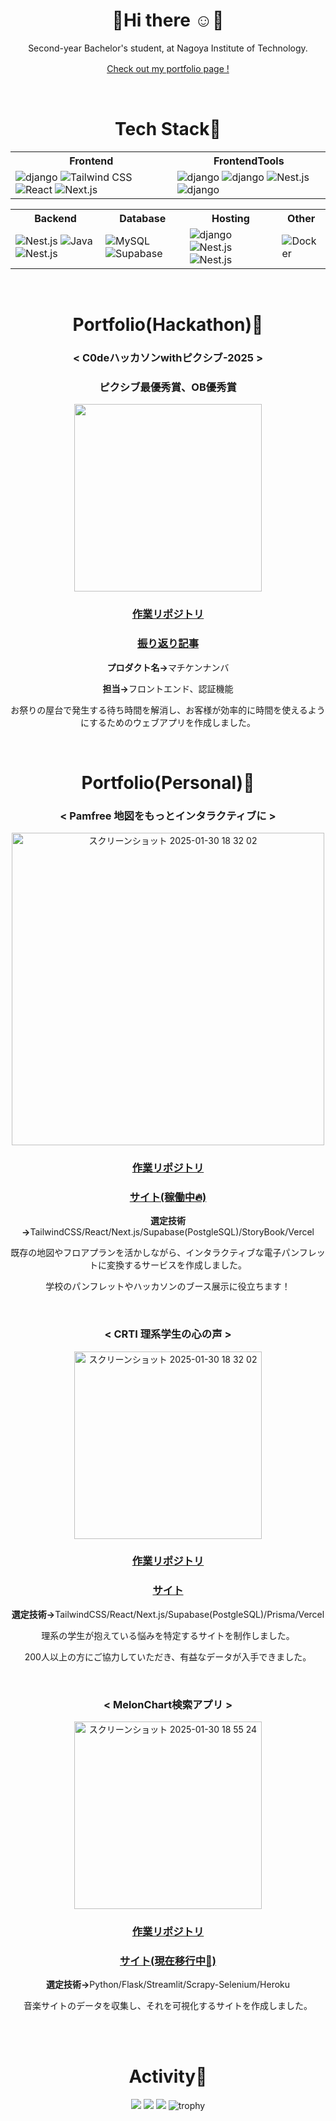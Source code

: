 <div align="center">
  
# 💐Hi there ☺️💐
Second-year Bachelor's student, at Nagoya Institute of Technology.

[Check out my portfolio page !](https://www.serendicode.com/)　

<br/>

# Tech Stack🔧
<table>
  <tr>
    <th>Frontend</th>
    <th>FrontendTools</th>
  </tr>
  <tr>
    <td>
        <img src="https://go-skill-icons.vercel.app/api/icons?i=typescript&theme=dark" alt="django">
      <img src="https://skillicons.dev/icons?i=tailwind" alt="Tailwind CSS">
      <img src="https://skillicons.dev/icons?i=react" alt="React">
      <img src="https://skillicons.dev/icons?i=nextjs" alt="Next.js">
    </td>
    <td>
      <img src="https://go-skill-icons.vercel.app/api/icons?i=shadcn&theme=dark" alt="django">
      <img src="https://go-skill-icons.vercel.app/api/icons?i=storybook&theme=dark" alt="django">
      <img src="https://skillicons.dev/icons?i=vitest" alt="Nest.js">
      <img src="https://go-skill-icons.vercel.app/api/icons?i=redux&theme=dark" alt="django">
    </td>
</table>

<table>
  <tr>
    <th>Backend</th>
    <th>Database</th>
    <th>Hosting</th>
    <th>Other</th>
  </tr>
  <tr>
        <td>
          <img src="https://skillicons.dev/icons?i=go" alt="Nest.js">
      <img src="https://go-skill-icons.vercel.app/api/icons?i=django&theme=dark" alt="Java">
      <img src="https://skillicons.dev/icons?i=nestjs" alt="Nest.js">
    </td>
    <td>
      <img src="https://skillicons.dev/icons?i=mysql" alt="MySQL">
      <img src="https://skillicons.dev/icons?i=supabase" alt="Supabase">
    </td>
    <td>
      <img src="https://skillicons.dev/icons?i=vercel" alt="django">
      <img src="https://skillicons.dev/icons?i=aws" alt="Nest.js">
      <img src="https://skillicons.dev/icons?i=cloudflare" alt="Nest.js">
    </td>
    <td>
      <img src="https://skillicons.dev/icons?i=docker" alt="Docker">
    </td>
  </tr>
</table>



<br/>

# Portfolio(Hackathon)📗

### < C0deハッカソンwithピクシブ-2025 >

### ピクシブ最優秀賞、OB優秀賞

<img width="300px" src="https://qiita-image-store.s3.ap-northeast-1.amazonaws.com/0/3738967/4e6907b8-6524-b119-4f4a-bdbcb3c150ed.png">

### [作業リポジトリ](https://github.com/inukaki/MachikenNumber)　
### [振り返り記事](https://qiita.com/shima14142/items/de1c328d233a6248518a)


<p><strong>プロダクト名→</strong>マチケンナンバ</p>
<p><strong>担当→</strong>フロントエンド、認証機能</p>
<p>お祭りの屋台で発生する待ち時間を解消し、お客様が効率的に時間を使えるようにするためのウェブアプリを作成しました。</p>



<br/>

# Portfolio(Personal)📕

### < Pamfree 地図をもっとインタラクティブに >

<img width="500px" alt="スクリーンショット 2025-01-30 18 32 02" src="https://github.com/user-attachments/assets/f011a7ff-14af-4764-b13b-a7f6db70ac05" />

### [作業リポジトリ](https://github.com/shimaf4979/timer)　
### [サイト(稼働中🔥)](https://www.pamfree.com/)


<p><strong>選定技術→</strong>TailwindCSS/React/Next.js/Supabase(PostgleSQL)/StoryBook/Vercel</p>
<p>既存の地図やフロアプランを活かしながら、インタラクティブな電子パンフレットに変換するサービスを作成しました。</p>
<p>学校のパンフレットやハッカソンのブース展示に役立ちます！</p>

<br/>

### < CRTI 理系学生の心の声 >

<img width="300px" alt="スクリーンショット 2025-01-30 18 32 02" src="https://github.com/user-attachments/assets/16965f8b-af65-4363-8a5e-49753d04e13e" />

### [作業リポジトリ](https://github.com/shimaf4979/my-worry-app2)　
### [サイト](https://www.crti.jp/)


<p><strong>選定技術→</strong>TailwindCSS/React/Next.js/Supabase(PostgleSQL)/Prisma/Vercel</p>
<p>理系の学生が抱えている悩みを特定するサイトを制作しました。</p>
<p>200人以上の方にご協力していただき、有益なデータが入手できました。</p>

<br/>

### < MelonChart検索アプリ >


<img width="300px" alt="スクリーンショット 2025-01-30 18 55 24" src="https://github.com/user-attachments/assets/c4a37d51-14b1-48cd-886c-b230e4913ee9" />


### [作業リポジトリ](https://github.com/shimaf4979/my-worry-app)　
### [サイト(現在移行中🥲)](https://melonchart-faf8d1803931.herokuapp.com/)

<p><strong>選定技術→</strong>Python/Flask/Streamlit/Scrapy-Selenium/Heroku</p>
<p>音楽サイトのデータを収集し、それを可視化するサイトを作成しました。</p>

<br/>
<br/>


# Activity🏃
![](http://github-profile-summary-cards.vercel.app/api/cards/profile-details?username=shimaf4979&theme=dracula)
![](http://github-profile-summary-cards.vercel.app/api/cards/repos-per-language?username=shimaf4979&theme=dracula)
![](http://github-profile-summary-cards.vercel.app/api/cards/most-commit-language?username=shimaf4979&theme=dracula)
![trophy](https://github-profile-trophy.vercel.app/?username=Keichan15&theme=dracula)


</div>








<!--
**shimaf4979/shimaf4979** is a ✨ _special_ ✨ repository because its `README.md` (this file) appears on your GitHub profile.

Here are some ideas to get you started:

- 🔭 I’m currently working on ...
- 🌱 I’m currently learning ...
- 👯 I’m looking to collaborate on ...
- 🤔 I’m looking for help with ...
- 💬 Ask me about ...
- 📫 How to reach me: ...
- 😄 Pronouns: ...
- ⚡ Fun fact: ...
-->


<!--
## 得意分野

# Activity🏃
![](http://github-profile-summary-cards.vercel.app/api/cards/profile-details?username=shimaf4979&theme=dracula)
![](http://github-profile-summary-cards.vercel.app/api/cards/repos-per-language?username=shimaf4979&theme=dracula)
![](http://github-profile-summary-cards.vercel.app/api/cards/most-commit-language?username=shimaf4979&theme=dracula)
![trophy](https://github-profile-trophy.vercel.app/?username=Keichan15&theme=dracula)

![Vite](https://skillicons.dev/icons?i=ts)
![Tailwind CSS](https://skillicons.dev/icons?i=tailwind)
![Vite](https://skillicons.dev/icons?i=react)
![Next.js](https://skillicons.dev/icons?i=nextjs)

## 現在学習中

![d3](https://skillicons.dev/icons?i=php)
![Three.js](https://skillicons.dev/icons?i=threejs)
![Nest.js](https://skillicons.dev/icons?i=nestjs)
![My Skills](https://go-skill-icons.vercel.app/api/icons?i=java&theme=dark)



## その他
![Django](https://skillicons.dev/icons?i=django)
![MySQL](https://skillicons.dev/icons?i=mysql)
![Django](https://skillicons.dev/icons?i=supabase)
![Docker](https://skillicons.dev/icons?i=docker)
-->
